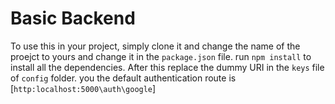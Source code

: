 # Basic Backend

To use this in your project, simply clone it and change the name of the proejct to yours and change it in the `package.json` file.
run `npm install` to install all the dependencies.
After this replace the dummy URI in the `keys` file of `config` folder.
you the default authentication route is [`http:localhost:5000\auth\google`]
